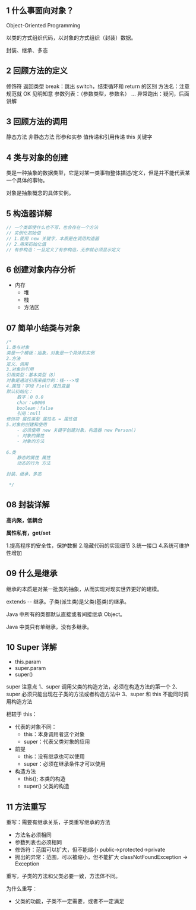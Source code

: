 ## 1 什么事面向对象？

Object-Oriented Programming

以类的方式组织代码，以对象的方式组织（封装）数据。

封装、继承、多态

## 2 回顾方法的定义

修饰符
返回类型
break：跳出 switch，结束循环和 return 的区别
方法名：注意规范就 OK 见明知意
参数列表：（参数类型，参数名） ...
异常跑出：疑问，后面讲解

## 3 回顾方法的调用

静态方法
非静态方法
形参和实参
值传递和引用传递
this 关键字

## 4 类与对象的创建

类是一种抽象的数据类型，它是对某一类事物整体描述/定义，但是并不能代表某一个具体的事物。

对象是抽象概念的具体实例。

## 5 构造器详解

```Java
// 一个类即使什么也不写，也会存在一个方法
// 实例化初始值
// 1.使用 new 关键字，本质是在调用构造器
// 2.用来初始化值
// 有参构造：一旦定义了有参构造，无参就必须显示定义
```

## 6 创建对象内存分析

- 内存
    - 堆
    - 栈
    - 方法区

## 07 简单小结类与对象

```java
/*
1.类与对象
类是一个模板：抽象，对象是一个具体的实例
2.方法
定义、调用
3.对象的引用
引用类型：基本类型（8）
对象是通过引用来操作的：栈--->堆
4.属性：字段 Field 成员变量
默认初始化：
    数字：0 0.0
    char：u0000
    boolean：false
    引用：null
修饰符 属性类型 属性名 = 属性值
5.对象的创建和使用
    - 必须使用 new 关键字创建对象，构造器 new Person()
    - 对象的属性
    - 对象的方法
    
6.类
    静态的属性 属性
    动态的行为 方法

封装、继承、多态

 */
```

## 08 封装详解

**高内聚，低耦合**

**属性私有，get/set**

1.提高程序的安全性，保护数据
2.隐藏代码的实现细节
3.统一接口
4.系统可维护性增加

## 09 什么是继承

继承的本质是对某一批类的抽象，从而实现对现实世界更好的建模。

extends -- 继承。子类(派生类)是父类(基类)的继承。

Java 中所有的类都默认直接或者间接继承 Object。

Java 中类只有单继承，没有多继承。

## 10 Super 详解

- this.param
- super.param
- super()

super 注意点
1、super 调用父类的构造方法，必须在构造方法的第一个
2、super 必须只能出现在子类的方法或者构造方法中
3、super 和 this 不能同时调用构造方法

相较于 this：

- 代表的对象不同：
    - this：本身调用者这个对象
    - super：代表父类对象的应用
- 前提
    - this：没有继承也可以使用
    - super：必须在继承条件才可以使用
- 构造方法
    - this(); 本类的构造
    - super() 父类的构造

## 11 方法重写

重写：需要有继承关系，子类重写继承的方法

- 方法名必须相同
- 参数列表也必须相同
- 修饰符：范围可以扩大，但不能缩小 public->protected->private
- 抛出的异常：范围，可以被缩小，但不能扩大 classNotFoundException -> Exception

重写，子类的方法和父类必要一致，方法体不同。

为什么重写：
- 父类的功能，子类不一定需要，或者不一定满足